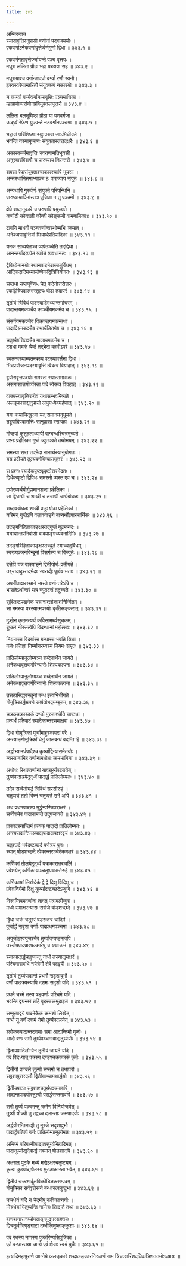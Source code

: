 ```yaml
---
title: ३४३

---
```

अग्निरुवाच  
स्यादावृत्तिरनुप्रासो वर्णानां पदवाक्ययोः ।  
एकवर्णाऽनेकवर्णावृत्तेर्व्वर्णगुणो द्विधा ॥ ३४३.१ ॥  
  
एकवर्णगतावृत्तेर्ज्जायन्ते पञ्च वृत्तयः ।  
मधुरा ललिता प्रौढा भद्रा परुषया सह ॥ ३४३.२ ॥  
  
मधुरायाश्च वर्गान्तादधो वर्ग्या रणौ स्वनौ।  
ह्रस्वस्वरेणान्तरितौ संयुक्तत्वं नकारयोः ॥ ३४३.३ ॥  
  
न कार्य्या वर्ण्यवर्णानामावृत्तिः पञ्चमाधिका ।  
म्हाप्राणोष्मसंयोगप्रविमुक्तलघूत्तरौ ॥ ३४३.४ ॥  
  
ललिता बलभूयिष्ठा प्रौढा या पणवर्गजा ।  
ऊद्‌र्ध्वं रेफेण युज्यन्ते नटवर्गोनपञ्चमाः ॥ ३४३.५ ॥  
  
भद्रायां परिशिष्टाः स्युः परुषा साऽभिधीयते ।  
भवन्ति यस्यामूष्माणः संयुक्तास्तत्तदक्षरैः ॥ ३४३.६ ॥  
  
अकारवर्ज्जमावृत्तिः स्वराणामतिभूयसी ।  
अनुस्वारविशर्गौ च पारुष्याय निरन्तरौ ॥ ३४३.७ ॥  
  
शषसा रेफसंयुक्ताश्चाकारश्चापि भूयसा ।  
अन्तस्थाभिन्नमाभ्याञ्च हः पारुष्याय संयुतः ॥ ३४३.८ ॥  
  
अन्यथापि गुरुर्वर्णः संयुक्ते परिपन्थिनि ।  
पारुष्यायादिमांस्तत्र पूजिता न तु पञ्चमी ॥ ३४३.९ ॥  
  
क्षेपे शब्दानुकारे च परुषापि प्रयुज्यते ।  
कर्णाटी कौन्तली कौन्ती कौङ्कणी वामनामिका४ ॥ ३४३.१० ॥  
  
द्रावणि माधवी पञ्चवर्णान्तस्थोष्मभिः क्रमात् ।  
अनेकवर्णावृत्तिर्या भिन्नार्थप्रतिपादिका ॥ ३४३.११ ॥  
  
यमकं साव्यपेतञ्च व्यपेतञ्चेति तद्‌द्विधा ।  
आनन्तर्यादव्यपेतं व्यपेतं व्यवधानतः ॥ ३४३.१२ ॥  
  
द्वैविध्येनानयोः स्थानपादभेदाच्चतुर्विधम् ।  
आदिपादादिमध्यान्तेष्वेकद्वित्रिनियोगतः ॥ ३४३.१३ ॥  
  
सप्तधा सप्तपूर्वेण५ चेत् पादेनोत्तरोत्तरः ।  
एकद्वित्रिपदारम्भस्तुल्यः षोढा तदापरं ॥ ३४३.१४ ॥  
  
तृतीयं त्रिविधं पादस्यादिमध्यान्तगोचरम् ।  
पादान्तयमकञ्चैव काञ्चीयमकमेव च ॥ ३४३.१५ ॥  
  
संसर्गयमकञ्चैव विक्रान्तयमकन्तथा ।  
पादादियमकञ्चैव तथाम्रेडितमेव च ॥ ३४३.१६ ॥  
  
चतुर्व्यवसितञ्चैव मालायमकमेव च ।  
दशधा यमकं श्रेष्ठं तद्भेदा बहवोऽपरे ॥ ३४३.१७ ॥  
  
स्वतन्त्रस्यान्यतन्त्रस्य पदस्यावर्त्तना द्विधा ।  
भिन्नप्रयोजनपदस्यावृत्तिं त्वेकत्र विग्राहात् ॥ ३४३.१८ ॥  
  
द्वयोरावृत्तपदयोः समस्ता स्यात्समासतः ।  
असमासात्तयोर्व्यस्ता पादे त्वेकत्र विग्रहात् ॥ ३४३.१९ ॥  
  
वाक्यस्यावृत्तिरप्येवं यथासम्भवमिष्यते ।  
अलङ्काराद्यनुप्रासो लघुमध्येवमर्हणात् ॥ ३४३.२० ॥  
  
यया कयाचिद्‌वृत्या यत् समानमनुभूयते ।  
तद्रूपादिपदासत्तिः सानुप्रासा रसावहा ॥ ३४३.२१ ॥  
  
गोष्ठ्यां कुतूहलाध्यायी वाग्बन्धश्चित्रमुच्यते ।  
प्रश्नः प्रहेलिका गुप्तं च्युतदक्ते तथोभयम् ॥ ३४३.२२ ॥  
  
समस्या सप्त तद्‌भेदा नानार्थस्यानुयोगतः ।  
यत्र प्रदीयते तुल्यवर्णविन्यासमुत्तरं ॥ ३४३.२३ ॥  
  
स प्रश्नः स्यादेकपृष्टद्वपृष्टोत्तरभेदतः ।  
द्विधैकपृष्टो द्विविधः समस्तो व्यस्त एव च ॥ ३४३.२४ ॥  
  
द्वयोरप्यर्थयोर्गुह्यमानशब्दा प्रहेलिका ।  
सा द्विधार्थी च शाब्दी च तत्रार्थी चार्थबोधतः ॥ ३४३.२५ ॥  
  
शब्दावबोधतः शाब्दी प्राहुः षोढा प्रहेलिकां ।  
यस्मिन् गुप्तेऽपि वलाक्याङ्गे बाव्यर्थोऽपारमार्थिकः ॥ ३४३.२६ ॥  
  
तदङ्गविहिताकाङ्‌क्षस्तद्‌गुप्तं गूढमप्यदः ।  
यत्रार्थान्तरनिर्बासो वाक्याङ्गच्यवनादिभिः ॥ ३४३.२७ ॥  
  
तदङ्गविहिताकाङ्क्षस्तच्चुतं स्याच्चतुर्विधम् ।  
स्वरव्यञ्जनविन्दूनां विसर्गस्य च विच्युतेः ॥ ३४३.२८ ॥  
  
दत्तेपि यत्र वाक्याङ्गे द्वितीयोर्थः प्रतीयते ।  
तद्द्न्तदाहुस्तद्भेदाः स्वराद्यैः पूर्व्ववन्मताः ॥ ३४३.२९ ॥  
  
अपनीताक्षरस्थाने न्यस्ते वर्णान्तरेऽपि च ।  
भासतेऽर्थान्तरं यत्र च्युतदत्तं तदुच्यते ॥ ३४३.३० ॥  
  
सुश्लिष्टपद्यमेकं यन्नानाश्लोकांशनिर्म्मितम् ।  
सा ममस्या परस्यात्मपरयोः कृतिसङ्करात् ॥ ३४३.३१ ॥  
  
दुःखेन कृतमत्यर्थं कविसामर्थ्यसूचकम् ।  
दुष्करं नीरसत्वेपि विदग्धानां महोत्सवः ॥ ३४३.३२ ॥  
  
नियमाच्च विदर्बाच्च बन्धाच्च भवति त्रिधा ।  
कवेः प्रतिज्ञा निर्म्माणरम्यस्य नियमः समृतः ॥ ३४३.३३ ॥  
  
प्रातिलोम्यानुलोम्यञ्च शब्देनार्थेन जायते ।  
अनेकधावृत्तवर्णविन्यासैः शिल्पकल्पना ॥ ३४३.३४ ॥  
  
प्रातिलोम्यानुलोम्यञ्च शब्देनार्थेन जायते ।  
अनेकधावृत्तवर्णविन्यासैः शिल्पकल्पना ॥ ३४३.३५ ॥  
  
तत्तत्प्रसिद्धवस्तूनां बन्ध इत्यभिधीयते ।  
गोमूत्रिकार्द्धभ्रमणे सर्व्वतोभद्रमम्बुजम् ॥ ३४३.३६ ॥  
  
चक्रञ्चक्राब्जकं दण्डो मुरजाश्चेति चाष्टधा ।  
प्रत्यर्धं प्रतिपादं स्यादेकान्तरसमाक्षरा ॥ ३४३.३७ ॥  
  
द्विधा गोमूत्रिकां पूर्व्वामाहुरश्वपदां परे ।  
अन्त्याङ्गोमूत्रिकां धेनुं जालबन्धं वदन्ति हि ॥ ३४३.३८ ॥  
  
अर्द्धाभ्यामर्धपादैश्च कुर्य्याद्विन्यासमेतयोः ।  
न्यस्तानामिह वर्णानामधोधः क्रमभागिनां ॥ ३४३.३९ ॥  
  
अधोधः स्थितवर्णानां यावत्तूर्य्यपदन्नयेत् ।  
तुर्य्यपादान्नयेदूद्‌र्ध्वं पादार्द्धं प्रातिलोम्यतः ॥ ३४३.४० ॥  
  
तदेव सर्व्वतोभद्रं त्रिविधं सरसीरुहं ।  
चतुष्पत्रं ततो विघ्नं चतुष्पत्रे उभे अपि ॥ ३४३.४१ ॥  
  
अथ प्रथमपादस्य मूर्द्धन्यस्त्रिपदाक्षरं ।  
सर्व्वेषामेव पादानामन्ते तदुपजायते ॥ ३४३.४२ ॥  
  
प्राक्पदस्यान्तिमं प्रत्यक् पादादौ प्रातिलोम्यतः ।  
अन्त्यपादान्तिमञ्चाद्यपादादावक्षरद्वयं ॥ ३४३.४३ ॥  
  
चतुश्छदे भवेदष्टच्छदे वर्णत्रयं पुनः ।  
स्यात् षोडशच्छदे त्वेकान्तरञ्चेदेकमक्षरं ॥ ३४३.४४ ॥  
  
कर्णिकां तोलयेदूद्‌र्ध्वं पत्राकाराक्षरावलिं ।  
प्रवेशयेत् कर्णिकायाञ्चतुष्पत्रसरोरुहे ॥ ३४३.४५ ॥  
  
कर्णिकायां लिखेदेकं द्वे द्वे दिक्षु विदिक्षु च ।  
प्रवेशनिर्गमौ दिक्षु कुर्य्यादष्टच्छदेऽम्बुजे ॥ ३४३.४६ ॥  
  
विश्वग्विषमवर्णानां तावत् पत्राबलीजुषां ।  
मध्ये समाक्षरन्यासः सरोजे षोडशच्छदे ॥ ३४३.४७ ॥  
  
द्विधा चक्रं चतुररं षडरन्तत्र चादिमं ।  
पूर्व्वार्द्धे सदृशा वर्णाः पादप्रथमपञ्चमा ॥ ३४३.४८ ॥  
  
अयुजोऽश्वयुजश्चैव तुर्य्यावप्यष्टमावपि ।  
तस्योपपादप्राक्प्रत्यगरेषु च यथाक्रमं ॥ ३४३.४९ ॥  
  
स्यात्पादार्द्धचतुष्कन्तु नाभौ तस्याद्यमक्षरं ।  
पश्चिमारावधि नयेन्नेमौ शेषे पदद्वयी ॥ ३४३.५० ॥  
  
तृतीयं तुर्य्यपादान्ते प्रथमौ सदृशावुभौ ।  
वर्णौ पाढत्रयस्यापि दशमः सदृशो यदि ॥ ३४३.५१ ॥  
  
प्रथमे चरमे तस्य षड्‌वर्णाः पश्चिमे यदि ।  
भवन्ति द्व्यन्तरं तर्हि वृहच्चक्रमुदाहृतं ॥ ३४३.५२ ॥  
  
सम्मुखाद्वये पादमेकैकं क्रमशो लिखेत् ।  
नाभौ तु वर्णं दशमं नेमौ तुर्य्यपदन्नयेत् ॥ ३४३.५३ ॥  
  
श्लोकस्याद्यन्तदशमाः समा आद्यन्तिमौ युजोः ।  
आदौ वर्णः समौ तुर्य्यपञ्चमावाद्यतुर्य्ययोः ॥ ३४३.५४ ॥  
  
द्वितायप्रातिलोम्येन तृतीयं जायते यदि ।  
पदं विदध्यात् पत्रस्य दण्डश्चक्राब्जकं कृतेः ॥ ३४३.५५ ॥  
  
द्वितीयौ प्राग्दले तुल्यौ सप्तमौ च तथापरौ ।  
सट्टशावुत्तरदलौ द्वितीयाभ्यामथार्द्धयोः ॥ ३४३.५६ ॥  
  
द्वितीयषष्ठाः सट्टशाश्चतुर्थपञ्चमावपि ।  
आद्यन्तपादयोस्तुल्यौ परार्द्धसप्तमावपि ॥ ३४३.५७ ॥  
  
समौ तुर्य्यं पञ्चमन्तु क्रमेण विनियोजयेत् ।  
तुर्य्यौ योज्यौ तु तद्वच्च दलान्ताः क्रमपादयोः ॥ ३४३.५८ ॥  
  
अर्द्धयोरन्तिमाद्यौ तु मुरजे सदृशावुभौ ।  
पादार्द्धपतितो वर्णः प्रातिलोम्यानुलोमतः ॥ ३४३.५९ ॥  
  
अन्तिमं परिबध्नीयाद्यावत्तुर्य्यमिहादिमत् ।  
पादात्तुर्य्याद्यदेवाद्यं नवमात् षोडशादपि ॥ ३४३.६० ॥  
  
अक्षरात् पुटके मध्ये मद्येऽक्षरचतुष्टयम् ।  
कृत्वा कुर्य्याद्यथैतस्य मुरजाकारता भवेत् ॥ ३४३.६१ ॥  
  
द्वितीयं चक्रशार्दूलविक्रीडितकसम्पदम् ।  
गोमूत्रिका सर्ववृत्तैरन्ये बन्धास्त्वनुष्टुभा ॥ ३४३.६२ ॥  
  
नामधेयं यदि न चेदमीषु कविकाव्ययोः ।  
मित्रधेयाभितुष्यन्ति नामित्रः खिद्यते तथा ॥ ३४३.६३ ॥  
  
वाणबाणासनव्योमखड्गमुद्गरशक्तयः ।  
द्विचतुर्थत्रिश्रृङ्गाटा दम्भोलिमुष्लाङ्कुशाः ॥ ३४३.६४ ॥  
  
पदं रथस्य नागस्य पुष्करिण्यसिपुत्रिका ।  
एते बन्धास्तथा चान्ये एवं ज्ञेयाः स्वयं बुधैः ॥ ३४३.६५ ॥  
  
इत्यादिमहापुराणे आग्नेये अलङ्कारे शब्दालङ्कारनिरूपणं नाम त्रिचत्वारिंशदधिकत्रिशततमोऽध्यायः ॥